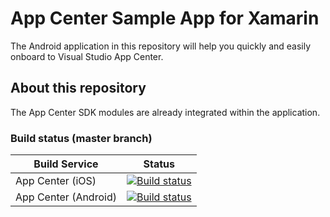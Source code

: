 # App Center Sample App for Xamarin

The Android application in this repository will help you quickly and easily onboard to Visual Studio App Center.

## About this repository

The App Center SDK modules are already integrated within the application.

### Build status (master branch)

| Build Service        | Status                                                                                                                                   |
| -------------------- | ---------------------------------------------------------------------------------------------------------------------------------------- |
| App Center (iOS)     | [![Build status](https://build.appcenter.ms/v0.1/apps/212611e6-fbe1-4b3a-8b72-29cf4b34bc48/branches/master/badge)](https://appcenter.ms) |
| App Center (Android) | [![Build status](https://build.appcenter.ms/v0.1/apps/f6765158-7fff-4fe9-b89e-b378bf9aab3f/branches/master/badge)](https://appcenter.ms) |
